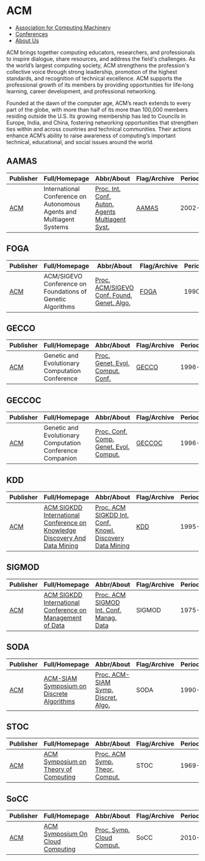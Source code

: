 # ACM

- [Association for Computing Machinery](https://www.acm.org/)
- [Conferences](https://dl.acm.org/conferences)
- [About Us](https://www.acm.org/about-acm/about-the-acm-organization)

ACM brings together computing educators, researchers, and professionals to inspire dialogue, share resources, and address the field's challenges. As the world’s largest computing society, ACM strengthens the profession's collective voice through strong leadership, promotion of the highest standards, and recognition of technical excellence. ACM supports the professional growth of its members by providing opportunities for life‐long learning, career development, and professional networking.

Founded at the dawn of the computer age, ACM’s reach extends to every part of the globe, with more than half of its more than 100,000 members residing outside the U.S.  Its growing membership has led to Councils in Europe, India, and China, fostering networking opportunities that strengthen ties within and across countries and technical communities.  Their actions enhance ACM’s ability to raise awareness of computing’s important technical, educational, and social issues around the world.

## AAMAS

|Publisher|Full/Homepage|Abbr/About|Flag/Archive|Period|Top|CCF|Submit|Current|DDL|Location|Type|
|-        |-            |-         |-           |-     |-  |-  |-     |-      |-  |-       |-   |
|[ACM](https://www.acm.org/)|International Conference on Autonomous Agents and Multiagent Systems|[Proc. Int. Conf. Auton. Agents Multiagent Syst.](https://aamas2025.org/)|[AAMAS](https://dl.acm.org/conference/aamas/proceedings)|2002-|False||09/10/2024|19/05/2025|**-177**|Detroit, USA|Multiagent|

## FOGA

|Publisher|Full/Homepage|Abbr/About|Flag/Archive|Period|Top|CCF|Submit|Current|DDL|Location|Type|
|-        |-            |-         |-           |-     |-  |-  |-     |-      |-  |-       |-   |
|[ACM](https://www.acm.org/)|ACM/SIGEVO Conference on Foundations of Genetic Algorithms|[Proc. ACM/SIGEVO Conf. Found. Genet. Algo.](https://naco.liacs.nl/foga2025/)|[FOGA](https://dl.acm.org/conference/foga)|1990-|False||02/05/2025|27/08/2025|**28**|Netherlands|Evolutionary Computation|

## GECCO

|Publisher|Full/Homepage|Abbr/About|Flag/Archive|Period|Top|CCF|Submit|Current|DDL|Location|Type|
|-        |-            |-         |-           |-     |-  |-  |-     |-      |-  |-       |-   |
|[ACM](https://www.acm.org/)|Genetic and Evolutionary Computation Conference|[Proc. Genet. Evol. Comput. Conf.](https://gecco-2025.sigevo.org/HomePage)|[GECCO](https://dl.acm.org/conference/gecco)|1996-|False|C|22/01/2025|14/07/2025|**-72**|Málaga, Spain|Evolutionary Computation|

## GECCOC

|Publisher|Full/Homepage|Abbr/About|Flag/Archive|Period|Top|CCF|Submit|Current|DDL|Location|Type|
|-        |-            |-         |-           |-     |-  |-  |-     |-      |-  |-       |-   |
|[ACM](https://www.acm.org/)|Genetic and Evolutionary Computation Conference Companion|[Proc. Conf. Comp. Genet. Evol. Comput.](https://gecco-2025.sigevo.org/HomePage)|[GECCOC](https://dl.acm.org/conference/gecco)|1996-|False|C|22/01/2025|14/07/2025|**-72**|Málaga, Spain|Evolutionary Computation|

## KDD

|Publisher|Full/Homepage|Abbr/About|Flag/Archive|Period|Top|CCF|Submit|Current|DDL|Location|Type|
|-        |-            |-         |-           |-     |-  |-  |-     |-      |-  |-       |-   |
|[ACM](https://www.acm.org/)|[ACM SIGKDD International Conference on Knowledge Discovery And Data Mining](https://kdd.org)|[Proc. ACM SIGKDD Int. Conf. Knowl. Discovery Data Mining](https://kdd2025.kdd.org/)|[KDD](https://dlnext.acm.org/conference/kdd/proceedings)|1995-|False|A|03/02/2025|03/08/2025|**-60**|Toronto, Canada|Data Mining|

## SIGMOD

|Publisher|Full/Homepage|Abbr/About|Flag/Archive|Period|Top|CCF|Submit|Current|DDL|Location|Type|
|-        |-            |-         |-           |-     |-  |-  |-     |-      |-  |-       |-   |
|[ACM](https://www.acm.org/)|[ACM SIGKDD International Conference on Management of Data](https://sigmod.org/)|[Proc. ACM SIGMOD Int. Conf. Manag. Data](https://2026.sigmod.org/)|SIGMOD|1975-|False|A|10/10/2025|05/06/2026|**189**|Bengaluru, India|Data Mining|

## SODA

|Publisher|Full/Homepage|Abbr/About|Flag/Archive|Period|Top|CCF|Submit|Current|DDL|Location|Type|
|-        |-            |-         |-           |-     |-  |-  |-     |-      |-  |-       |-   |
|[ACM](https://www.acm.org/)|[ACM-SIAM Symposium on Discrete Algorithms](https://www.sigact.org/)|[Proc. ACM-SIAM Symp. Discret. Algo.](https://www.siam.org/conferences-events/siam-conferences/soda26/)|SODA|1990-|False|A||11/01/2026|NONE|Vancouver, Canada|Discrete Algorithms|

## STOC

|Publisher|Full/Homepage|Abbr/About|Flag/Archive|Period|Top|CCF|Submit|Current|DDL|Location|Type|
|-        |-            |-         |-           |-     |-  |-  |-     |-      |-  |-       |-   |
|[ACM](https://www.acm.org/)|[ACM Symposium on Theory of Computing](http://acm-stoc.org/)|[Proc. ACM Symp. Theor. Comput.](https://acm-stoc.org/)|STOC|1969-|False|A|01/02/2025|23/06/2025|**-62**|Prague, Czech Republic|Computation Theory|

## SoCC

|Publisher|Full/Homepage|Abbr/About|Flag/Archive|Period|Top|CCF|Submit|Current|DDL|Location|Type|
|-        |-            |-         |-           |-     |-  |-  |-     |-      |-  |-       |-   |
|[ACM](https://www.acm.org/)|[ACM Symposium On Cloud Computing](https://acmsocc.org/)|[Proc. Symp. Cloud Comput.](https://acmsocc.org/2024/)|SoCC|2010-|False|B|||NONE||Cloud Computing|

